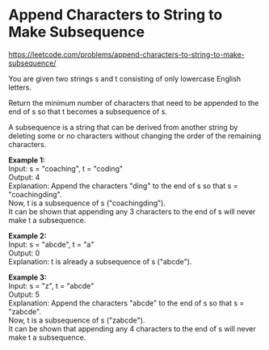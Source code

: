 # Append Characters to String to Make Subsequence
https://leetcode.com/problems/append-characters-to-string-to-make-subsequence/

You are given two strings s and t consisting of only lowercase English letters.

Return the minimum number of characters that need to be appended to the end of s so that t becomes a subsequence of s.

A subsequence is a string that can be derived from another string by deleting some or no characters without changing the order of the remaining characters.

<b>Example 1:</b>\
Input: s = "coaching", t = "coding"\
Output: 4\
Explanation: Append the characters "ding" to the end of s so that s = "coachingding".\
Now, t is a subsequence of s ("coachingding").\
It can be shown that appending any 3 characters to the end of s will never make t a subsequence.

<b>Example 2:</b>\
Input: s = "abcde", t = "a"\
Output: 0\
Explanation: t is already a subsequence of s ("abcde").

<b>Example 3:</b>\
Input: s = "z", t = "abcde"\
Output: 5\
Explanation: Append the characters "abcde" to the end of s so that s = "zabcde".\
Now, t is a subsequence of s ("zabcde").\
It can be shown that appending any 4 characters to the end of s will never make t a subsequence.